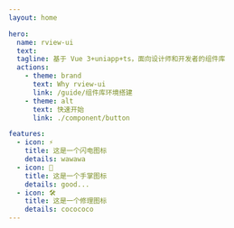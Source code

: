 ```yaml
---
layout: home

hero:
  name: rview-ui
  text:
  tagline: 基于 Vue 3+uniapp+ts，面向设计师和开发者的组件库
  actions:
    - theme: brand
      text: Why rview-ui
      link: /guide/组件库环境搭建
    - theme: alt
      text: 快速开始
      link: ./component/button

features:
  - icon: ⚡️
    title: 这是一个闪电图标
    details: wawawa
  - icon: 🖖
    title: 这是一个手掌图标
    details: good...
  - icon: 🛠️
    title: 这是一个修理图标
    details: cocococo
---
```

